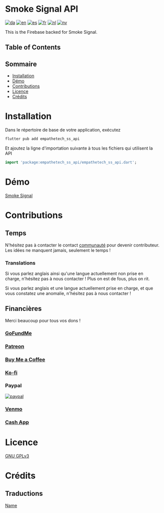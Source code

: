 # Smoke Signal API
[![da](https://img.shields.io/badge/lang-da-red.svg)](https://github.com/Empathetech-LLC/smoke_signal/blob/main/localized_readme/README.da.md)
[![en](https://img.shields.io/badge/lang-en-white.svg)](https://github.com/Empathetech-LLC/smoke_signal/blob/main/README.md)
[![es](https://img.shields.io/badge/lang-es-red.svg)](https://github.com/Empathetech-LLC/smoke_signal/blob/main/localized_readme/README.es.md)
[![fr](https://img.shields.io/badge/lang-fr-white.svg)](https://github.com/Empathetech-LLC/smoke_signal/blob/main/localized_readme/README.fr.md)
[![nl](https://img.shields.io/badge/lang-nl-blue.svg)](https://github.com/Empathetech-LLC/smoke_signal/blob/main/localized_readme/README.nl.md)
[![nv](https://img.shields.io/badge/lang-nv-yellow.svg)](https://github.com/Empathetech-LLC/smoke_signal/blob/main/localized_readme/README.nv.md)

This is the Firebase backed for Smoke Signal.

## Table of Contents

## Sommaire

* [Installation](#installation)
* [Démo](#démo)
* [Contributions](#contributions)
* [Licence](#licence)
* [Crédits](#crédits)

# Installation

Dans le répertoire de base de votre application, exécutez

```bash
flutter pub add empathetech_ss_api
```

Et ajoutez la ligne d'importation suivante à tous les fichiers qui utilisent la API

```Dart
import 'package:empathetech_ss_api/empathetech_ss_api.dart';
```

# Démo

[Smoke Signal](https://github.com/Empathetech-LLC/smoke_signal)

# Contributions

## Temps

N'hésitez pas à contacter le contact [communauté](mailto:community@empathetech.net?subject=Becoming%20a%20contributor) pour devenir contributeur. Les idées ne manquent jamais, seulement le temps !

### Translations

Si vous parlez anglais ainsi qu'une langue actuellement non prise en charge, n'hésitez pas à nous contacter ! Plus on est de fous, plus on rit.

Si vous parlez anglais et une langue actuellement prise en charge, et que vous constatez une anomalie, n'hésitez pas à nous contacter !

## Financières

Merci beaucoup pour tous vos dons !

### [GoFundMe](https://gofund.me/c047d07e)

### [Patreon](https://patreon.com/empathetech)

### [Buy Me a Coffee](https://www.buymeacoffee.com/empathetech)

### [Ko-fi](https://ko-fi.com/empathetech)

### Paypal

[![paypal](https://www.paypalobjects.com/en_US/i/btn/btn_donateCC_LG.gif)](https://www.paypal.com/donate/?hosted_button_id=NGEL6AB5A6KNL)

### [Venmo](https://venmo.com/empathetech)

### [Cash App](https://cash.app/$empathetech)

# Licence

[GNU GPLv3](LICENSE)

# Crédits

## Traductions

[Name](link)